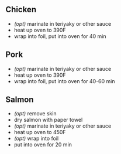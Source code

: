 ## Chicken

- _(opt)_ marinate in teriyaky or other sauce
- heat up oven to 390F
- wrap into foil, put into oven for 40 min

## Pork

- _(opt)_ marinate in teriyaky or other sauce
- heat up oven to 390F
- wrap into foil, put into oven for 40-60 min

## Salmon

- _(opt)_ remove skin
- dry salmon with paper towel
- _(opt)_ marinate in teriyaky or other sauce
- heat up oven to 450F
- _(opt)_ wrap into foil
- put into oven for 20 min
